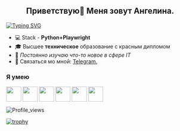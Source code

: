 <h2 align="center">Приветствую👋 Меня зовут Ангелина.</h2>


[![Typing SVG](https://readme-typing-svg.demolab.com/?lines=QA+Engineer;Manual+and+Automation&vcenter=false)](https://git.io/typing-svg)

- 💻 Stack - **Python+Playwright**
- 🎓 Высшее __техническое__ образование с красным дипломом
- 📘 *Постоянно изучаю что-то новое в сфере IT*
- 💬 Связаться мо мной: [Telegram.](https://t.me/angelin_n)

### Я умею
<p align="left">
 <img align="center" src="https://cdn.jsdelivr.net/gh/devicons/devicon/icons/python/python-original-wordmark.svg" width="40" height="40"/>
 <img align="center" src="https://playwright.dev/img/playwright-logo.svg" width="40" height="40"/>
 <img align="center" src="https://cdn.jsdelivr.net/gh/devicons/devicon/icons/html5/html5-original-wordmark.svg" width="40" height="40"/>     
 <img align="center" src="https://cdn.jsdelivr.net/gh/devicons/devicon/icons/css3/css3-original-wordmark.svg" width="40" height="40"/>
 <img align="center" src="https://cdn.jsdelivr.net/gh/devicons/devicon/icons/pytest/pytest-original-wordmark.svg" width="40" height="40"/>
 <img  align="center"src="https://cdn.jsdelivr.net/gh/devicons/devicon/icons/gitlab/gitlab-original-wordmark.svg" width="40" height="40"/>                
 </p>


![Profile_views](https://komarev.com/ghpvc/?username=filangelin&color=ff69b4&style=for-the-badge)

[![trophy](https://github-profile-trophy.vercel.app/?username=filangelin)](https://github.com/ryo-ma/github-profile-trophy)


<!--
**filangelin/filangelin** is a ✨ _special_ ✨ repository because its `README.md` (this file) appears on your GitHub profile.

Here are some ideas to get you started:

- 🔭 I’m currently working on ...
- 🌱 I’m currently learning ...
- 👯 I’m looking to collaborate on ...
- 🤔 I’m looking for help with ...
-  Ask me about ...

- 😄 Pronouns: ...
- ⚡ Fun fact: ...
[![Anurag's GitHub stats](https://github-readme-stats.vercel.app/api?username=filangelin)](https://github.com/anuraghazra/github-readme-stats)
-->

